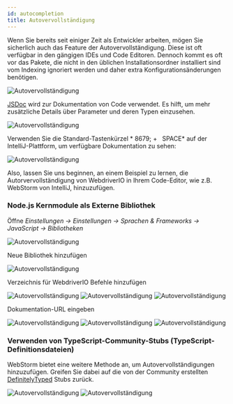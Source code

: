 ```yaml
---
id: autocompletion
title: Autovervollständigung
---
```

Wenn Sie bereits seit einiger Zeit als Entwickler arbeiten, mögen Sie sicherlich auch das Feature der Autovervollständigung. Diese ist oft verfügbar in den gängigen IDEs und Code Editoren. Dennoch kommt es oft vor das Pakete, die nicht in den üblichen Installationsordner installiert sind vom Indexing ignoriert werden und daher extra Konfigurationsänderungen benötigen.

![Autovervollständigung](/img/autocompletion/0.png)

[JSDoc](http://usejsdoc.org/) wird zur Dokumentation von Code verwendet. Es hilft, um mehr zusätzliche Details über Parameter und deren Typen einzusehen.

![Autovervollständigung](/img/autocompletion/1.png)

Verwenden Sie die Standard-Tastenkürzel * 8679; +   SPACE* auf der IntelliJ-Plattform, um verfügbare Dokumentation zu sehen:

![Autovervollständigung](/img/autocompletion/2.png)

Also, lassen Sie uns beginnen, an einem Beispiel zu lernen, die Autorvervollständigung von WebdriverIO in Ihrem Code-Editor, wie z.B. WebStorm von IntelliJ, hinzuzufügen.

### Node.js Kernmodule als Externe Bibliothek

Öffne *Einstellungen -> Einstellungen -> Sprachen & Frameworks -> JavaScript -> Bibliotheken*

![Autovervollständigung](/img/autocompletion/3.png)

Neue Bibliothek hinzufügen

![Autovervollständigung](/img/autocompletion/4.png)

Verzeichnis für WebdriverIO Befehle hinzufügen

![Autovervollständigung](/img/autocompletion/5.png) ![Autovervollständigung](/img/autocompletion/6.png) ![Autovervollständigung](/img/autocompletion/7.png)

Dokumentation-URL eingeben

![Autovervollständigung](/img/autocompletion/8.png) ![Autovervollständigung](/img/autocompletion/9.png) ![Autovervollständigung](/img/autocompletion/10.png)

### Verwenden von TypeScript-Community-Stubs (TypeScript-Definitionsdateien)

WebStorm bietet eine weitere Methode an, um Autovervollständigungen hinzuzufügen. Greifen Sie dabei auf die von der Community erstellten [DefinitelyTyped](https://github.com/DefinitelyTyped/DefinitelyTyped) Stubs zurück.

![Autovervollständigung](/img/autocompletion/11.png) ![Autovervollständigung](/img/autocompletion/12.png)